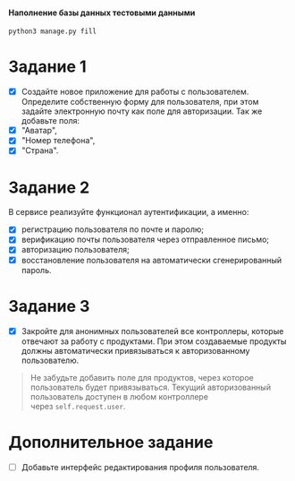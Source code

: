 #### Наполнение базы данных тестовыми данными
```shell
python3 manage.py fill
```

# Задание 1
- [X] Создайте новое приложение для работы с пользователем. Определите собственную форму для пользователя, при этом задайте электронную почту как поле для авторизации.
Так же добавьте поля:
- [X] "Аватар",
- [X] "Номер телефона",
- [X] "Страна".
# Задание 2
В сервисе реализуйте функционал аутентификации, а именно:
- [X] регистрацию пользователя по почте и паролю;
- [X] верификацию почты пользователя через отправленное письмо;
- [X] авторизацию пользователя;
- [X] восстановление пользователя на автоматически сгенерированный пароль.
# Задание 3
- [X] Закройте для анонимных пользователей все контроллеры, которые отвечают за работу с продуктами. При этом создаваемые продукты должны автоматически привязываться к авторизованному пользователю.
>Не забудьте добавить поле для продуктов, через которое пользователь будет привязываться. Текущий авторизованный пользователь доступен в любом контроллере через `self.request.user`.

# Дополнительное задание
- [ ] Добавьте интерфейс редактирования профиля пользователя.